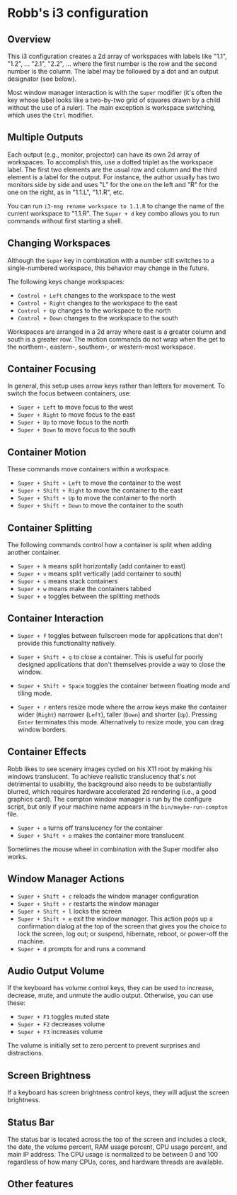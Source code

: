 Robb's i3 configuration
=======================

## Overview

This i3 configuration creates a 2d array of workspaces with labels
like "1.1", "1.2", ... "2.1", "2.2", ... where the first number is the
row and the second number is the column.  The label may be followed by
a dot and an output designator (see below).

Most window manager interaction is with the `Super` modifier (it's
often the key whose label looks like a two-by-two grid of squares
drawn by a child without the use of a ruler).  The main exception is
workspace switching, which uses the `Ctrl` modifier.

## Multiple Outputs

Each output (e.g., monitor, projector) can have its own 2d array of
workspaces. To accomplish this, use a dotted triplet as the workspace
label. The first two elements are the usual row and column and the
third element is a label for the output. For instance, the author
usually has two monitors side by side and uses "L" for the one on the
left and "R" for the one on the right, as in "1.1.L", "1.1.R", etc.

You can run `i3-msg rename workspace to 1.1.R` to change the name of
the current workspace to "1.1.R". The `Super + d` key combo allows you
to run commands without first starting a shell.

## Changing Workspaces

Although the `Super` key in combination with a number still switches
to a single-numbered workspace, this behavior may change in the
future.

The following keys change workspaces:

* `Control + Left` changes to the workspace to the west
* `Control + Right` changes to the workspace to the east
* `Control + Up` changes to the workspace to the north
* `Control + Down` changes to the workspace to the south

Workspaces are arranged in a 2d array where east is a greater column
and south is a greater row.  The motion commands do not wrap when the
get to the northern-, eastern-, southern-, or western-most workspace.

## Container Focusing

In general, this setup uses arrow keys rather than letters for
movement. To switch the focus between containers, use:

* `Super + Left` to move focus to the west
* `Super + Right` to move focus to the east
* `Super + Up` to move focus to the north
* `Super + Down` to move focus to the south

## Container Motion

These commands move containers within a workspace.

* `Super + Shift + Left` to move the container to the west
* `Super + Shift + Right` to move the container to the east
* `Super + Shift + Up` to move the container to the north
* `Super + Shift + Down` to move the container to the south

## Container Splitting

The following commands control how a container is split when adding
another container.

* `Super + h` means split horizontally (add container to east)
* `Super + v` means split vertically (add container to south)
* `Super + s` means stack containers
* `Super + w` means make the containers tabbed
* `Super + e` toggles between the splitting methods

## Container Interaction

* `Super + f` toggles between fullscreen mode for applications that
  don't provide this functionality natively.
  
* `Super + Shift + q` to close a container. This is useful for poorly
  designed applications that don't themselves provide a way to close
  the window.
  
* `Super + Shift + Space` toggles the container between floating mode
  and tiling mode.
  
* `Super + r` enters resize mode where the arrow keys make the
  container wider (`Right`) narrower (`Left`), taller (`Down`) and
  shorter (`Up`). Pressing `Enter` terminates this mode.
  Alternatively to resize mode, you can drag window borders.
  
## Container Effects

Robb likes to see scenery images cycled on his X11 root by making his
windows translucent. To achieve realistic translucency that's not
detrimental to usability, the background also needs to be
substantially blurred, which requires hardware accelerated 2d
rendering (i.e., a good graphics card).  The compton window manager is
run by the configure script, but only if your machine name appears in
the `bin/maybe-run-compton` file.

* `Super + o` turns off translucency for the container
* `Super + Shift + o` makes the container more translucent

Sometimes the mouse wheel in combination with the Super modifer also
works.

## Window Manager Actions

* `Super + Shift + c` reloads the window manager configuration
* `Super + Shift + r` restarts the window manager
* `Super + Shift + l` locks the screen
* `Super + Shift + e` exit the window manager. This action pops up a
  confirmation dialog at the top of the screen that gives you the
  choice to lock the screen, log out; or suspend, hibernate, reboot,
  or power-off the machine.
* `Super + d` prompts for and runs a command
  
## Audio Output Volume

If the keyboard has volume control keys, they can be used to increase,
decrease, mute, and unmute the audio output.  Otherwise, you can use
these:

* `Super + F1` toggles muted state
* `Super + F2` decreases volume
* `Super + F3` increases volume

The volume is initially set to zero percent to prevent surprises and
distractions.

## Screen Brightness

If a keyboard has screen brightness control keys, they will adjust the
screen brightness.
  
## Status Bar

The status bar is located across the top of the screen and includes a
clock, the date, the volume percent, RAM usage percent, CPU usage
percent, and main IP address.  The CPU usage is normalized to be
between 0 and 100 regardless of how many CPUs, cores, and hardware
threads are available.

## Other features

